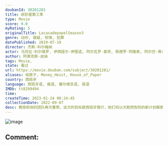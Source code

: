 ```yaml
---
doubanId: 30201281
title: 纸钞屋第三季
type: Movie
score: 9.0
myRating: 5
originalTitle: LacasadepapelSeason3
genre: 动作, 悬疑, 惊悚, 犯罪
datePublished: 2019-07-19
director: 杰斯·科尔梅纳
actor: 乌苏拉·科尔维罗, 伊西娅尔·伊图诺, 阿尔瓦罗·莫奇, 佩德罗·阿隆索, 阿尔巴·弗洛雷斯, 米盖尔·赫尔南, 海因米·洛伦特, 埃丝特·阿塞博, 恩里克·阿尔切, 基蒂·曼维尔, 胡安·费尔南德斯, 纳瓦·尼姆利, 罗德里戈·德拉·塞尔纳, 霍威克·库区科利安, 费尔南多·卡约, 帕科·图斯, 达尔科.佩里克, 马里奥·德·拉·罗萨, 阿希卡尔·阿兹科纳, 米克尔·布斯塔曼特, undefined
author: 阿莱克斯·皮纳
tags: Movie, 
state: 看过
url: https://movie.douban.com/subject/30201281/
aliases: 纸房子, Money_Heist, House_of_Paper
country: 西班牙
language: 西班牙语, 俄语, 塞尔维亚语, 英语
IMDb: tt8299494
time: 
createTime: 2023-01-24 00:24:45
collectionDate: 2022-09-07
desc: 教授和他的团队再次重聚，这次的目标是西班牙银行，他们将以大胆而危险的新计划解救里约。抵抗仍在继续。
---
```


![image](p2560453480.jpg)

Comment: 
---

